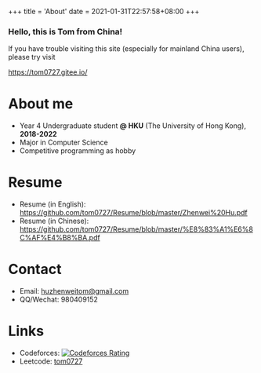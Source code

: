 +++
title = 'About'
date = 2021-01-31T22:57:58+08:00
+++

### Hello, this is Tom from China!

If you have trouble visiting this site (especially for mainland China users), please try visit 

https://tom0727.gitee.io/

# About me

- Year 4 Undergraduate student **@ HKU** (The University of Hong Kong), **2018-2022**
- Major in Computer Science
- Competitive programming as hobby <br>

# Resume
- Resume (in English): https://github.com/tom0727/Resume/blob/master/Zhenwei%20Hu.pdf
- Resume (in Chinese): https://github.com/tom0727/Resume/blob/master/%E8%83%A1%E6%8C%AF%E4%B8%BA.pdf

# Contact

- Email: huzhenweitom@gmail.com
- QQ/Wechat: 980409152

# Links

- Codeforces: [![Codeforces Rating](https://cfrating.ihcr.top/?user=tom0727&style=flat-square)](https://codeforces.com/profile/tom0727)
- Leetcode: [tom0727](https://leetcode.com/tom0727)
